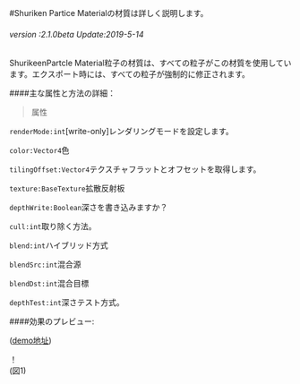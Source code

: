 #Shuriken Partice Materialの材質は詳しく説明します。

###### *version :2.1.0beta   Update:2019-5-14*

ShurikeenPartcle Material粒子の材質は、すべての粒子がこの材質を使用しています。エクスポート時には、すべての粒子が強制的に修正されます。

####主な属性と方法の詳細：

>属性

`renderMode:int`[write-only]レンダリングモードを設定します。

`color:Vector4`色

`tilingOffset:Vector4`テクスチャフラットとオフセットを取得します。

`texture:BaseTexture`拡散反射板

`depthWrite:Boolean`深さを書き込みますか？

`cull:int`取り除く方法。

`blend:int`ハイブリッド方式

`blendSrc:int`混合源

`blendDst:int`混合目標

`depthTest:int`深さテスト方式。

####効果のプレビュー:

([demo地址](https://layaair.ldc.layabox.com/demo2/?language=ch&category=3d&group=Particle3D&name=Particle_BurningGround))

！[](img/1.gif)<br/>(図1)

